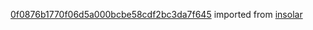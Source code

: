 [0f0876b1770f06d5a000bcbe58cdf2bc3da7f645](https://github.com/insolar/insolar/commit/0f0876b1770f06d5a000bcbe58cdf2bc3da7f645) imported from [insolar](https://github.com/insolar/insolar)
